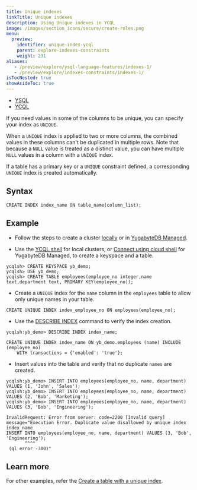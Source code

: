 ```yaml
---
title: Unique indexes
linkTitle: Unique indexes
description: Using Unique indexes in YCQL
image: /images/section_icons/secure/create-roles.png
menu:
  preview:
    identifier: unique-index-ycql
    parent: explore-indexes-constraints
    weight: 231
aliases:
   - /preview/explore/ysql-language-features/indexes-1/
   - /preview/explore/indexes-constraints/indexes-1/
isTocNested: true
showAsideToc: true
---
```



<ul class="nav nav-tabs-alt nav-tabs-yb">
  <li >
    <a href="../unique-index-ysql/" class="nav-link">
      <i class="icon-postgres" aria-hidden="true"></i>
      YSQL
    </a>
  </li>

  <li >
    <a href="../unique-index-ycql/" class="nav-link active">
      <i class="icon-cassandra" aria-hidden="true"></i>
      YCQL
    </a>
  </li>
</ul>

If you need values in some of the columns to be unique, you can specify your index as `UNIQUE`.

When a `UNIQUE` index is applied to two or more columns, the combined values in these columns can't be duplicated in multiple rows. Note that because a `NULL` value is treated as a distinct value, you can have multiple `NULL` values in a column with a `UNIQUE` index.

If a table has a primary key or a `UNIQUE` constraint defined, a corresponding `UNIQUE` index is created automatically.

## Syntax

```ysql
CREATE INDEX index_name ON table_name(column_list);
```

## Example

- Follow the steps to create a cluster [locally](/preview/quick-start/) or in [YugabyteDB Managed](/preview/yugabyte-cloud/cloud-connect/).

- Use the [YCQL shell](/preview/admin/ycqlsh/) for local clusters, or [Connect using cloud shell](/preview/yugabyte-cloud/cloud-connect/connect-cloud-shell/) for YugabyteDB Managed, to create a keyspace and a table.

```cql
ycqlsh> CREATE KEYSPACE yb_demo;
ycqlsh> USE yb_demo;
ycqlsh> CREATE TABLE employees(employee_no integer,name text,department text, PRIMARY KEY(employee_no));
```

- Create a `UNIQUE` index for the `name` column in the `employees` table to allow only unique names in your table.

```cql
CREATE UNIQUE INDEX index_employee_no ON employees(employee_no);
```

- Use the [DESCRIBE INDEX](/preview/admin/ycqlsh/#describe) command to verify the index creation.

```cql
ycqlsh:yb_demo> DESCRIBE INDEX index_name;
```

```output
CREATE UNIQUE INDEX index_name ON yb_demo.employees (name) INCLUDE (employee_no)
    WITH transactions = {'enabled': 'true'};
```

- Insert values into the table and verify that no duplicate `names` are created.

```cql
ycqlsh:yb_demo> INSERT INTO employees(employee_no, name, department) VALUES (1, 'John', 'Sales');
ycqlsh:yb_demo> INSERT INTO employees(employee_no, name, department) VALUES (2, 'Bob', 'Marketing');
ycqlsh:yb_demo> INSERT INTO employees(employee_no, name, department) VALUES (3, 'Bob', 'Engineering');
```

```output
InvalidRequest: Error from server: code=2200 [Invalid query] message="Execution Error. Duplicate value disallowed by unique index index_name
INSERT INTO employees(employee_no, name, department) VALUES (3, 'Bob', 'Engineering');
       ^^^^
 (ql error -300)"
```

## Learn more

For other examples, refer the [Create a table with a unique index](../../../api/ycql/ddl_create_index/#create-a-table-with-a-unique-index).
